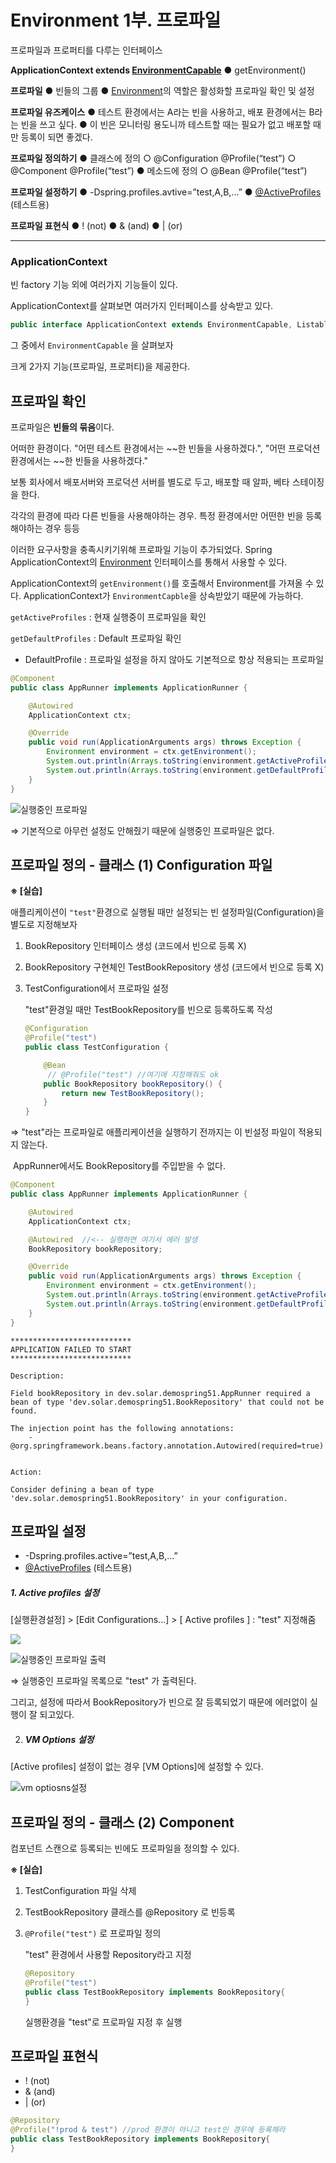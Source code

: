 # Environment 1부. 프로파일

프로파일과 프로퍼티를 다루는 인터페이스

**ApplicationContext extends [EnvironmentCapable](https://docs.spring.io/spring-framework/docs/current/javadoc-api/org/springframework/core/env/EnvironmentCapable.html)**
	● getEnvironment()

**프로파일**
	● 빈들의 그룹
	● [Environment](https://docs.spring.io/spring-framework/docs/current/javadoc-api/org/springframework/core/env/Environment.html)의 역할은 활성화할 프로파일 확인 및 설정

**프로파일 유즈케이스**
	● 테스트 환경에서는 A라는 빈을 사용하고, 배포 환경에서는 B라는 빈을 쓰고 싶다.
	● 이 빈은 모니터링 용도니까 테스트할 때는 필요가 없고 배포할 때만 등록이 되면 좋겠다.

**프로파일 정의하기**
	● 클래스에 정의
			○ @Configuration @Profile(“test”)
			○ @Component @Profile(“test”)
	● 메소드에 정의
			○ @Bean @Profile(“test”)

**프로파일 설정하기**
	● -Dspring.profiles.avtive=”test,A,B,...”
	● [@ActiveProfiles](https://docs.spring.io/spring-framework/docs/current/javadoc-api/org/springframework/test/context/ActiveProfiles.html) (테스트용)

**프로파일 표현식**
	● ! (not)
	● & (and)
	● | (or)

---

### ApplicationContext

빈 factory 기능 외에 여러가지 기능들이 있다.

ApplicationContext를 살펴보면 여러가지 인터페이스를 상속받고 있다.

```java
public interface ApplicationContext extends EnvironmentCapable, ListableBeanFactory, HierarchicalBeanFactory, MessageSource, ApplicationEventPublisher, ResourcePatternResolver { ... }
```

그 중에서 `EnvironmentCapable` 을 살펴보자

크게 2가지 기능(프로파일, 프로퍼티)을 제공한다.



## 프로파일 확인

프로파일은 **빈들의 묶음**이다.

어떠한 환경이다. "어떤 테스트 환경에서는 ~~한 빈들을 사용하겠다.", "어떤 프로덕션 환경에서는 ~~한 빈들을 사용하겠다."

 보통 회사에서 배포서버와 프로덕션 서버를 별도로 두고, 배포할 때 알파, 베타 스테이징을 한다. 

각각의 환경에 따라 다른 빈들을 사용해야하는 경우. 특정 환경에서만 어떤한 빈을 등록해야하는 경우 등등

이러한 요구사항을 충족시키기위해 프로파일 기능이 추가되었다. Spring ApplicationContext의 [Environment](https://docs.spring.io/spring-framework/docs/current/javadoc-api/org/springframework/core/env/Environment.html) 인터페이스를 통해서 사용할 수 있다.



 ApplicationContext의 `getEnvironment()`를 호출해서 Environment를 가져올 수 있다. ApplicationContext가 `EnvironmentCapble`을 상속받았기 때문에 가능하다.

`getActiveProfiles` : 현재 실행중이 프로파일을 확인

`getDefaultProfiles` : Default 프로파일 확인

* DefaultProfile : 프로파일 설정을 하지 않아도 기본적으로 항상 적용되는 프로파일

```java
@Component
public class AppRunner implements ApplicationRunner {

    @Autowired
    ApplicationContext ctx;

    @Override
    public void run(ApplicationArguments args) throws Exception {
        Environment environment = ctx.getEnvironment();
        System.out.println(Arrays.toString(environment.getActiveProfiles()));
        System.out.println(Arrays.toString(environment.getDefaultProfiles()));
    }
}
```

![실행중인 프로파일](https://i.imgur.com/u9mnZ9c.png)

⇒ 기본적으로 아무런 설정도 안해줬기 때문에 실행중인 프로파일은 없다.



## 프로파일 정의 - 클래스 (1) Configuration 파일

**※ [실습]**

애플리케이션이 `"test"`환경으로 실행될 때만 설정되는 빈 설정파일(Configuration)을 별도로 지정해보자

1. BookRepository 인터페이스 생성 (코드에서 빈으로 등록 X)

2. BookRepository 구현체인 TestBookRepository 생성 (코드에서 빈으로 등록 X)

3. TestConfiguration에서 프로파일 설정

   "test"환경일 때만 TestBookRepository를 빈으로 등록하도록 작성

   ```java
   @Configuration
   @Profile("test")
   public class TestConfiguration {
   
       @Bean
     	// @Profile("test") //여기에 지정해줘도 ok
       public BookRepository bookRepository() {
           return new TestBookRepository();
       }
   }
   ```

   

⇒ "test"라는 프로파일로 애플리케이션을 실행하기 전까지는 이 빈설정 파일이 적용되지 않는다.

​	AppRunner에서도 BookRepository를 주입받을 수 없다. 

```java
@Component
public class AppRunner implements ApplicationRunner {

    @Autowired
    ApplicationContext ctx;

    @Autowired	//<-- 실행하면 여기서 에러 발생
    BookRepository bookRepository;

    @Override
    public void run(ApplicationArguments args) throws Exception {
        Environment environment = ctx.getEnvironment();
        System.out.println(Arrays.toString(environment.getActiveProfiles()));
        System.out.println(Arrays.toString(environment.getDefaultProfiles()));
    }
}
```

```
***************************
APPLICATION FAILED TO START
***************************

Description:

Field bookRepository in dev.solar.demospring51.AppRunner required a bean of type 'dev.solar.demospring51.BookRepository' that could not be found.

The injection point has the following annotations:
	- @org.springframework.beans.factory.annotation.Autowired(required=true)


Action:

Consider defining a bean of type 'dev.solar.demospring51.BookRepository' in your configuration.
```



## 프로파일 설정

* -Dspring.profiles.active=”test,A,B,...”
*  [@ActiveProfiles](https://docs.spring.io/spring-framework/docs/current/javadoc-api/org/springframework/test/context/ActiveProfiles.html) (테스트용)



##### 1. Active profiles 설정

[실행환경설정] > [Edit Configurations...] > [ Active profiles ] : "test" 지정해줌 

![](https://i.imgur.com/UvZ0J6a.png)

![실행중인 프로파일 출력](https://i.imgur.com/bNKstt1.png)

⇒ 실행중인 프로파일 목록으로 "test" 가 출력된다.

그리고, 설정에 따라서 BookRepository가 빈으로 잘 등록되었기 때문에 에러없이 실행이 잘 되고있다.



2. ##### VM Options 설정

[Active profiles] 설정이 없는 경우 [VM Options]에 설정할 수 있다.

![vm optiosns설정](https://i.imgur.com/LoWxUhR.png)



## 프로파일 정의 - 클래스 (2) Component

컴포넌트 스캔으로 등록되는 빈에도 프로파일을 정의할 수 있다.



**※ [실습]**

1. TestConfiguration 파일 삭제

2. TestBookRepository 클래스를 @Repository 로 빈등록

3. `@Profile("test")` 로 프로파일 정의

   "test" 환경에서 사용할 Repository라고 지정

   ```java
   @Repository
   @Profile("test")
   public class TestBookRepository implements BookRepository{
   }
   ```

   실행환경을 "test"로 프로파일 지정 후 실행



## 프로파일 표현식

* ! (not)
* & (and)
* | (or)

```java
@Repository
@Profile("!prod & test") //prod 환경이 아니고 test인 경우에 등록해라
public class TestBookRepository implements BookRepository{
}
```





































